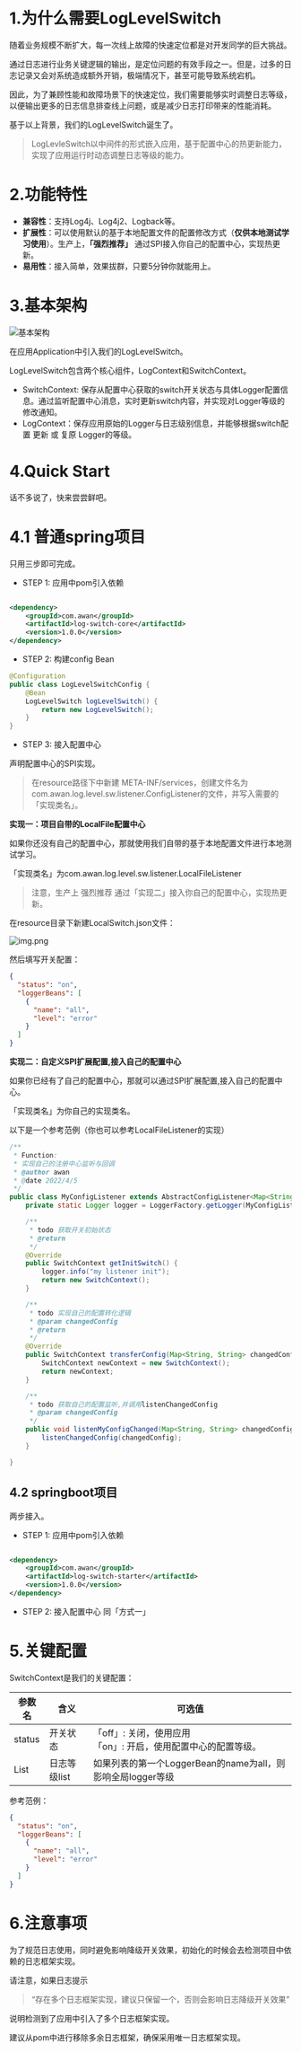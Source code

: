 # 1.为什么需要LogLevelSwitch

随着业务规模不断扩大，每一次线上故障的快速定位都是对开发同学的巨大挑战。

通过日志进行业务关键逻辑的输出，是定位问题的有效手段之一。但是，过多的日志记录又会对系统造成额外开销，极端情况下，甚至可能导致系统宕机。

因此，为了兼顾性能和故障场景下的快速定位，我们需要能够实时调整日志等级，以便输出更多的日志信息排查线上问题，或是减少日志打印带来的性能消耗。

基于以上背景，我们的LogLevelSwitch诞生了。

> LogLevleSwitch以中间件的形式嵌入应用，基于配置中心的热更新能力，实现了应用运行时动态调整日志等级的能力。

# 2.功能特性

- **兼容性**：支持Log4j、Log4j2、Logback等。
- **扩展性**：可以使用默认的基于本地配置文件的配置修改方式（**仅供本地测试学习使用**）。生产上，**「强烈推荐」** 通过SPI接入你自己的配置中心，实现热更新。
- **易用性**：接入简单，效果拔群，只要5分钟你就能用上。

# 3.基本架构

![基本架构](image/structure.png)

在应用Application中引入我们的LogLevelSwitch。

LogLevelSwitch包含两个核心组件，LogContext和SwitchContext。

- SwitchContext: 保存从配置中心获取的switch开关状态与具体Logger配置信息。通过监听配置中心消息，实时更新switch内容，并实现对Logger等级的修改通知。
- LogContext：保存应用原始的Logger与日志级别信息，并能够根据switch配置 更新 或 复原 Logger的等级。

# 4.Quick Start

话不多说了，快来尝尝鲜吧。

# 4.1 普通spring项目

只用三步即可完成。

- STEP 1: 应用中pom引入依赖

```xml

<dependency>
    <groupId>com.awan</groupId>
    <artifactId>log-switch-core</artifactId>
    <version>1.0.0</version>
</dependency>
```

- STEP 2: 构建config Bean

```java 
@Configuration
public class LogLevelSwitchConfig {
    @Bean
    LogLevelSwitch logLevelSwitch() {
        return new LogLevelSwitch();
    }
}
```

- STEP 3: 接入配置中心

声明配置中心的SPI实现。
> 在resource路径下中新建 META-INF/services，创建文件名为com.awan.log.level.sw.listener.ConfigListener的文件，并写入需要的「实现类名」。

**实现一：项目自带的LocalFile配置中心**

如果你还没有自己的配置中心，那就使用我们自带的基于本地配置文件进行本地测试学习。

「实现类名」为com.awan.log.level.sw.listener.LocalFileListener

> 注意，生产上 强烈推荐 通过「实现二」接入你自己的配置中心，实现热更新。



在resource目录下新建LocalSwitch.json文件：

![img.png](image/json_pic.png)

然后填写开关配置：

```json
{
  "status": "on",
  "loggerBeans": [
    {
      "name": "all",
      "level": "error"
    }
  ]
}
```

**实现二：自定义SPI扩展配置,接入自己的配置中心**

如果你已经有了自己的配置中心，那就可以通过SPI扩展配置,接入自己的配置中心。

「实现类名」为你自己的实现类名。

以下是一个参考范例（你也可以参考LocalFileListener的实现）

```java
/**
 * Function:
 * 实现自己的注册中心监听与回调
 * @author awan
 * @date 2022/4/5
 */
public class MyConfigListener extends AbstractConfigListener<Map<String, String>> {
    private static Logger logger = LoggerFactory.getLogger(MyConfigListener.class);

    /**
     * todo 获取开关初始状态
     * @return
     */
    @Override
    public SwitchContext getInitSwitch() {
        logger.info("my listener init");
        return new SwitchContext();
    }

    /**
     * todo 实现自己的配置转化逻辑
     * @param changedConfig
     * @return
     */
    @Override
    public SwitchContext transferConfig(Map<String, String> changedConfig) {
        SwitchContext newContext = new SwitchContext();
        return newContext;
    }

    /**
     * todo 获取自己的配置监听,并调用listenChangedConfig
     * @param changedConfig
     */
    public void listenMyConfigChanged(Map<String, String> changedConfig) {
        listenChangedConfig(changedConfig);
    }

}
```

## 4.2 springboot项目

两步接入。

- STEP 1: 应用中pom引入依赖

```xml

<dependency>
    <groupId>com.awan</groupId>
    <artifactId>log-switch-starter</artifactId>
    <version>1.0.0</version>
</dependency>
```

- STEP 2: 接入配置中心 同「方式一」

# 5.关键配置

SwitchContext是我们的关键配置：

| 参数名 | 含义 | 可选值  |
| --- | --- | --- |
| status | 开关状态  | 「off」: 关闭，使用应用 <br>「on」: 开启，使用配置中心的配置等级。  |
| List<LoggerBean> | 日志等级list | 如果列表的第一个LoggerBean的name为all，则影响全局logger等级 |

参考范例：

```json
{
  "status": "on",
  "loggerBeans": [
    {
      "name": "all",
      "level": "error"
    }
  ]
}
```

# 6.注意事项

为了规范日志使用，同时避免影响降级开关效果，初始化的时候会去检测项目中依赖的日志框架实现。

请注意，如果日志提示
> “存在多个日志框架实现，建议只保留一个，否则会影响日志降级开关效果”


说明检测到了应用中引入了多个日志框架实现。

建议从pom中进行移除多余日志框架，确保采用唯一日志框架实现。

